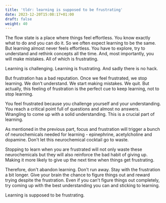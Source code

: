 ```yaml
---
title: 'tldr: learning is supposed to be frustrating'
date: 2023-12-20T15:08:17+01:00
draft: false
weight: 40
---
```


The flow state is a place where things feel effortless. You know exactly what
to do and you can do it. So we often expect learning to be the same. But
learning almost never feels effortless. You have to explore, try to understand
and rethink concepts all the time. And, most importantly, you will make
mistakes. All of which is frustrating.

Learning is challenging. Learning is frustrating. And sadly there is no hack.

But frustration has a bad reputation. Once we feel frustrated, we stop
learning. We don’t understand. We start making mistakes. We quit. But actually,
this feeling of frustration is the perfect cue to keep learning, not to stop
learning.

You feel frustrated because you challenge yourself and your understanding. You
reach a critical point full of questions and almost no answers. Wrangling to
come up with a solid understanding. This is a crucial part of learning.

As mentioned in the previous part, focus and frustration will trigger a bunch
of neurochemicals needed for learning - epinephrine, acetylcholine and
dopamine. Don't let this neurochemical cocktail go to waste.

Stopping to learn when you are frustrated will not only waste these
neurochemicals but they will also reinforce the bad habit of giving up. Making
it more likely to give up the next time when things get frustrating.

Therefore, don't abandon learning. Don't run away. Stay with the frustration a
bit longer. Give your brain the chance to figure things out and reward trying
despite the frustration. Even if you can't figure things out completely, try
coming up with the best understanding you can and sticking to learning.

Learning is supposed to be frustrating.
